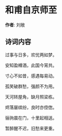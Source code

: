 # 和甫自京师至

**作者**: 刘敞

## 诗词内容

过事与日多，欢忧两如梦。

安知盈樽酒，此国今宵共。

寸心不如昔，感遇每易动。

孤笑破群愁，强颜不为用。

天河转屋角，缺月照梁栋。

烬落屡缤纷，良时亦倥偬。

骊驹晨在门，十里起相送。

暂醉醒不迟，旧愁来更重。

